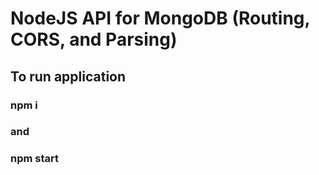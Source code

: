 # NodeJS API for MongoDB (Routing, CORS, and Parsing)

## To run application

### npm i

### and

### npm start

